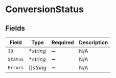 # ConversionStatus


## Fields

| Field              | Type               | Required           | Description        |
| ------------------ | ------------------ | ------------------ | ------------------ |
| `ID`               | **string*          | :heavy_minus_sign: | N/A                |
| `Status`           | **string*          | :heavy_minus_sign: | N/A                |
| `Errors`           | []*string*         | :heavy_minus_sign: | N/A                |
